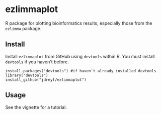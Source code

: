 # ezlimmaplot
R package for plotting bioinformatics results, especially those from the `ezlimma` package.

## Install
Install `ezlimmaplot` from GitHub using `devtools`  within R. You must install `devtools` if you haven't before.
```
install.packages("devtools") #if haven't already installed devtools
library("devtools")
install_github("jdreyf/ezlimmaplot")
```

## Usage
See the vignette for a tutorial.
